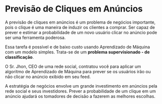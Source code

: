 # Previsão de Cliques em Anúncios

A previsão de cliques em anúncios é um problema de negócios importante, pois o clique é uma maneira de induzir os clientes a comprar. Ser capaz de prever e estimar a probabilidade de um novo usuário clicar no anúncio pode ser uma ferramenta poderosa.

Essa tarefa é possível e de baixo custo usando Aprendizado de Máquina com um modelo simples. Trata-se de um **problema supervisionado - de classificação**.

O Sr. Jhon, CEO de uma rede social, contratou você para aplicar um algoritmo de Aprendizado de Máquina para prever se os usuários irão ou não clicar no anúncio exibido em seu feed.

A estratégia de negócios envolve um grande investimento em anúncios pela rede social e seus investidores. Prever a probabilidade de um clique em um anúncio ajudará os tomadores de decisão a fazerem as melhores escolhas.
